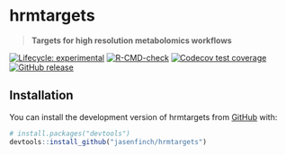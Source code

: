 
# hrmtargets

> **Targets for high resolution metabolomics workflows**

<!-- badges: start -->
[![Lifecycle: experimental](https://img.shields.io/badge/lifecycle-experimental-orange.svg)](https://lifecycle.r-lib.org/articles/stages.html#experimental)
[![R-CMD-check](https://github.com/jasenfinch/hrmtargets/actions/workflows/R-CMD-check.yaml/badge.svg)](https://github.com/jasenfinch/hrmtargets/actions/workflows/R-CMD-check.yaml)
[![Codecov test coverage](https://codecov.io/gh/jasenfinch/hrmtargets/branch/main/graph/badge.svg)](https://app.codecov.io/gh/jasenfinch/hrmtargets?branch=main)
[![GitHub release](https://img.shields.io/github/release/jasenfinch/hrmtargets.svg)](https://GitHub.com/jasenfinch/hrmtargets/releases/)
<!-- badges: end -->

## Installation

You can install the development version of hrmtargets from [GitHub](https://github.com/) with:

``` r
# install.packages("devtools")
devtools::install_github("jasenfinch/hrmtargets")
```
